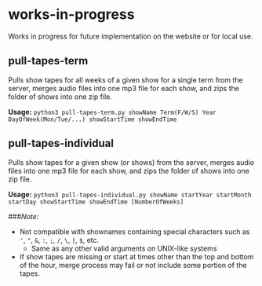 # works-in-progress
Works in progress for future implementation on the website or for local use.

## pull-tapes-term

Pulls show tapes for all weeks of a given show for a single term from the server, merges audio files into one mp3 file for each show, and zips the folder of shows into one zip file.

__Usage:__ `python3 pull-tapes-term.py showName Term(F/W/S) Year DayOfWeek(Mon/Tue/...) showStartTime showEndTime` 

## pull-tapes-individual

Pulls show tapes for a given show (or shows) from the server, merges audio files into one mp3 file for each show, and zips the folder of shows into one zip file.

__Usage:__ `python3 pull-tapes-individual.py showName startYear startMonth startDay showStartTime showEndTime [NumberOfWeeks]`

###_Note:_
- Not compatible with shownames containing special characters such as `'`, `"`, `&`, `:`, `;`, `/`, `\`, `|`, `$`, etc.
  - Same as any other valid arguments on UNIX-like systems
- If show tapes are missing or start at times other than the top and bottom of the hour, merge process may fail or not include some portion of the tapes.
